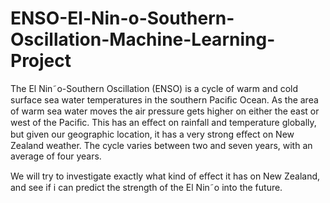 # ENSO-El-Nin-o-Southern-Oscillation-Machine-Learning-Project
The El Nin˜o-Southern Oscillation (ENSO) is a cycle of warm and cold surface sea water temperatures in the southern Paciﬁc Ocean. As the area of warm sea water moves the air pressure gets higher on either the east or west of the Paciﬁc. This has an eﬀect on rainfall and temperature globally, but given our geographic location, it has a very strong eﬀect on New Zealand weather. The cycle varies between two and seven years, with an average of four years.

We will try to investigate exactly what kind of eﬀect it has on New Zealand, and see if i can predict the strength of the El Nin˜o into the future.
